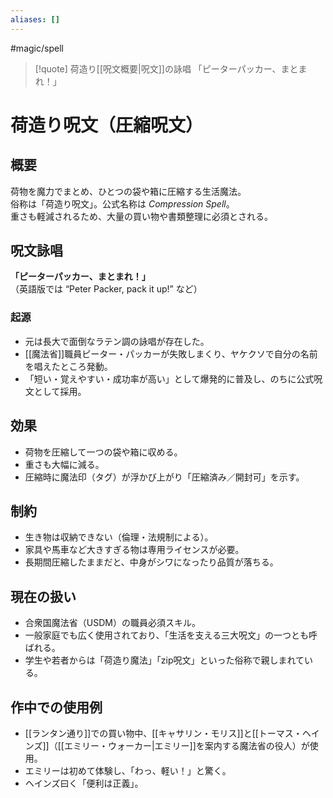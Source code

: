 ```yaml
---
aliases: []
---
```

#magic/spell
> [!quote] 荷造り[[呪文概要|呪文]]の詠唱 
> 「ピーターパッカー、まとまれ！」

# 荷造り呪文（圧縮呪文）

## 概要
荷物を魔力でまとめ、ひとつの袋や箱に圧縮する生活魔法。  
俗称は「荷造り呪文」。公式名称は *Compression Spell*。  
重さも軽減されるため、大量の買い物や書類整理に必須とされる。

## 呪文詠唱
**「ピーターパッカー、まとまれ！」**  
（英語版では “Peter Packer, pack it up!” など）

### 起源
- 元は長大で面倒なラテン調の詠唱が存在した。  
- [[魔法省]]職員ピーター・パッカーが失敗しまくり、ヤケクソで自分の名前を唱えたところ発動。  
- 「短い・覚えやすい・成功率が高い」として爆発的に普及し、のちに公式呪文として採用。  

## 効果
- 荷物を圧縮して一つの袋や箱に収める。  
- 重さも大幅に減る。  
- 圧縮時に魔法印（タグ）が浮かび上がり「圧縮済み／開封可」を示す。  

## 制約
- 生き物は収納できない（倫理・法規制による）。  
- 家具や馬車など大きすぎる物は専用ライセンスが必要。  
- 長期間圧縮したままだと、中身がシワになったり品質が落ちる。  

## 現在の扱い
- 合衆国魔法省（USDM）の職員必須スキル。  
- 一般家庭でも広く使用されており、「生活を支える三大呪文」の一つとも呼ばれる。  
- 学生や若者からは「荷造り魔法」「zip呪文」といった俗称で親しまれている。  

## 作中での使用例
- [[ランタン通り]]での買い物中、[[キャサリン・モリス]]と[[トーマス・ヘインズ]]（[[エミリー・ウォーカー|エミリー]]を案内する魔法省の役人）が使用。  
- エミリーは初めて体験し、「わっ、軽い！」と驚く。  
- ヘインズ曰く「便利は正義」。
